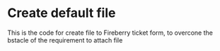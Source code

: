 # Create default file

This is the code for create file to Fireberry ticket form, to overcone the bstacle of the requirement to attach file
